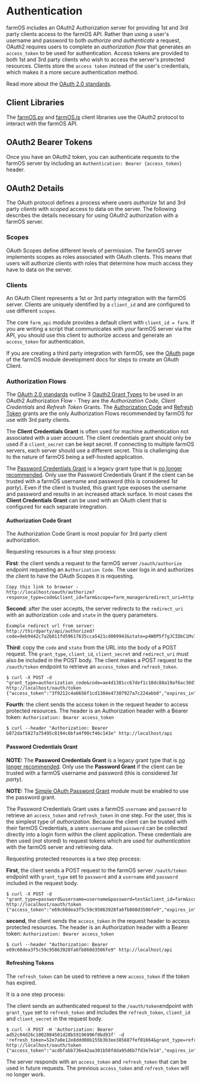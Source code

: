 # Authentication

farmOS includes an OAuth2 Authorization server for providing 1st and 3rd party
clients access to the farmOS API. Rather than using a user's username and
password to both *authorize and authenticate* a request, OAuth2 requires
users to complete an *authorization flow* that generates an `access_token`
to be used for authentication. Access tokens are provided to both 1st and
3rd party clients who wish to access the server's protected resources. Clients
store the `access token` instead of the user's credentials, which makes it a
more secure authentication method.

Read more about the [OAuth 2.0 standards](https://oauth.net/2/).

## Client Libraries

The [farmOS.py](https://github.com/farmOS/farmOS.py) and
[farmOS.js](https://github.com/farmOS/farmOS.js) client libraries use the
OAuth2 protocol to interact with the farmOS API.

## OAuth2 Bearer Tokens

Once you have an OAuth2 token, you can authenticate requests to the farmOS
server by including an `Authentication: Bearer {access_token}` header.

## OAuth2 Details

The OAuth protocol defines a process where users *authorize* 1st and 3rd
party *clients* with *scoped* access to data on the server. The following
describes the details necessary for using OAuth2 authorization with a farmOS
server.

### Scopes

OAuth Scopes define different levels of permission. The farmOS server
implements scopes as roles associated with OAuth clients. This means that users
will authorize clients with roles that determine how much access they have
to data on the server.

### Clients

An OAuth Client represents a 1st or 3rd party integration with the farmOS
server. Clients are uniquely identified by a `client_id` and are
configured to use different `scopes`.

The core `farm_api` module provides a default client with
`client_id = farm`. If you are writing a script that communicates with *your*
farmOS server via the API, you should use this client to authorize access and
generate an `access_token` for authentication.

If you are creating a third party integration with farmOS, see the
[OAuth](/development/module/oauth) page of the farmOS module development docs
for steps to create an OAuth Client.

### Authorization Flows

The [OAuth 2.0 standards](https://oauth.net/2/) outline 3
[Oauth2 Grant Types](https://oauth.net/2/grant-types/) to be used in an OAuth2 Authorization Flow - They are
the *Authorization Code, Client Credentials* and *Refresh Token* Grants. The
[Authorization Code](#authorization-code-grant) and
[Refresh Token](#refreshing-tokens) grants are the only Authorization Flows recommended by
farmOS for use with 3rd party clients.

The **Client Credentials Grant** is often used for machine authentication not
associated with a user account. The client credentials grant should only be
used if a `client_secret` can be kept secret. If connecting to multiple
farmOS servers, each server should use a different secret. This is
challenging due to the nature of farmOS being a self-hosted application.

The [Password Credentials Grant](#password-credentials-grant) is a legacy
grant type that is
[no longer recommended](https://datatracker.ietf.org/doc/html/draft-ietf-oauth-security-topics#section-2.4).
Only use the Password Credentials Grant if the client can be trusted with a
farmOS username and password (this is considered *1st party*). Even if the
client is trusted, this grant type exposes the username and password and
results in an increased attack surface. In most cases the **Client Credentials
Grant** can be used with an OAuth client that is configured for each separate
integration.

#### Authorization Code Grant

The Authorization Code Grant is most popular for 3rd party client
authorization.

Requesting resources is a four step process:

**First**: the client sends a request to the farmOS server `/oauth/authorize`
endpoint requesting an `Authorization Code`. The user logs in and authorizes
the client to have the OAuth Scopes it is requesting.

    Copy this link to browser -
    http://localhost/oauth/authorize?response_type=code&client_id=farm&scope=farm_manager&redirect_uri=http://thirdparty/api/authorized&state=p4W8P5f7gJCIDbC1Mv78zHhlpJOidy

**Second**: after the user accepts, the server redirects
to the `redirect_uri` with an authorization `code` and `state` in the query
parameters.

    Example redirect url from server:
    http://thirdparty/api/authorized?code=9eb9442c7a2b011fd59617635cca5421cd089943&state=p4W8P5f7gJCIDbC1Mv78zHhlpJOidy

**Third**: copy the `code` and `state` from the URL into the body of a POST
request. The `grant_type`, `client_id`, `client_secret` and `redirect_uri` must
also be included in the POST body. The client makes a POST request to the
`/oauth/token` endpoint to retrieve an `access_token` and `refresh_token`.

    $ curl -X POST -d "grant_type=authorization_code&code=ae4d1381cc67def1c10dc88a19af6ac30d7b5959&client_id=farm&redirect_uri=http://thirdparty/api/authorized" http://localhost/oauth/token
    {"access_token":"3f9212c4a6656f1cd1304e47307927a7c224abb0","expires_in":"10","token_type":"Bearer","scope":"farm_manager","refresh_token":"292810b04d688bfb5c3cee28e45637ec8ef1dd9e"}

**Fourth**: the client sends the access token in the request header to access protected
resources. The header is an Authorization header with a Bearer token:
 `Authorization: Bearer access_token`

    $ curl --header "Authorization: Bearer b872daf5827a75495c8194c6bfa4f90cf46c143e" http://localhost/api

#### Password Credentials Grant

**NOTE:** The **Password Credentials Grant** is a legacy grant type that is
[no longer recommended](https://datatracker.ietf.org/doc/html/draft-ietf-oauth-security-topics#section-2.4).
Only use the **Password Grant** if the client can be trusted with a farmOS
username and password (this is considered *1st party*).

**NOTE:** The [Simple OAuth Password Grant](https://www.drupal.org/project/simple_oauth_password_grant)
module must be enabled to use the password grant.

The Password Credentials Grant uses a farmOS `username` and `password` to
retrieve an `access_token` and `refresh_token` in one step. For the user, this
is the simplest type of *authorization.* Because the client can be trusted with
their farmOS Credentials, a users `username` and `password` can be collected
directly into a login form within the client application. These credentials are
then used (not stored) to request tokens which are used for *authentication*
with the farmOS server and retrieving data.

Requesting protected resources is a two step process:

**First**, the client sends a POST request to the farmOS server `/oauth/token`
endpoint with `grant_type` set to `password` and a `username` and `password`
included in the request body.

    $ curl -X POST -d "grant_type=password&username=username&password=test&client_id=farm&scope=farm_manager" http://localhost/oauth/token
    {"access_token":"e69c60dea3f5c59c95863928fa6fb860d3506fe9","expires_in":"300","token_type":"Bearer","scope":"farm_manager","refresh_token":"cead7d46d18d74daea83f114bc0b512ec4cc31c3"}

**second**, the client sends the `access_token` in the request header to access protected
resources. The header is an Authorization header with a Bearer token:
 `Authorization: Bearer access_token`

    $ curl --header "Authorization: Bearer e69c60dea3f5c59c95863928fa6fb860d3506fe9" http://localhost/api

#### Refreshing Tokens

The `refresh_token` can be used to retrieve a new `access_token` if the token
has expired.

It is a one step process:

The client sends an authenticated request to the `/oauth/token`endpoint with
`grant_type` set to `refresh_token` and includes the `refresh_token`,
`client_id` and `client_secret` in the request body.

    $ curl -X POST -H 'Authorization: Bearer ad52c04d26c1002084501d28b59196996f0bd93f' -d 'refresh_token=52e7a0e12e8ddd08b155b3b3ee385687fef01664&grant_type=refresh_token&client_id=farm&client_secret=client_secret' http://localhost/oauth/token
    {"access_token":"acdbfabb736e42aa301b50fdda95d6b7fd3e7e14","expires_in":"300","token_type":"Bearer","scope":"user_access","refresh_token":"b73f4744840498a26f43447d8cf755238bfd391a"}

The server responds with an `access_token` and `refresh_token` that can be used
in future requests. The previous `access_token` and `refresh_token` will no
longer work.
